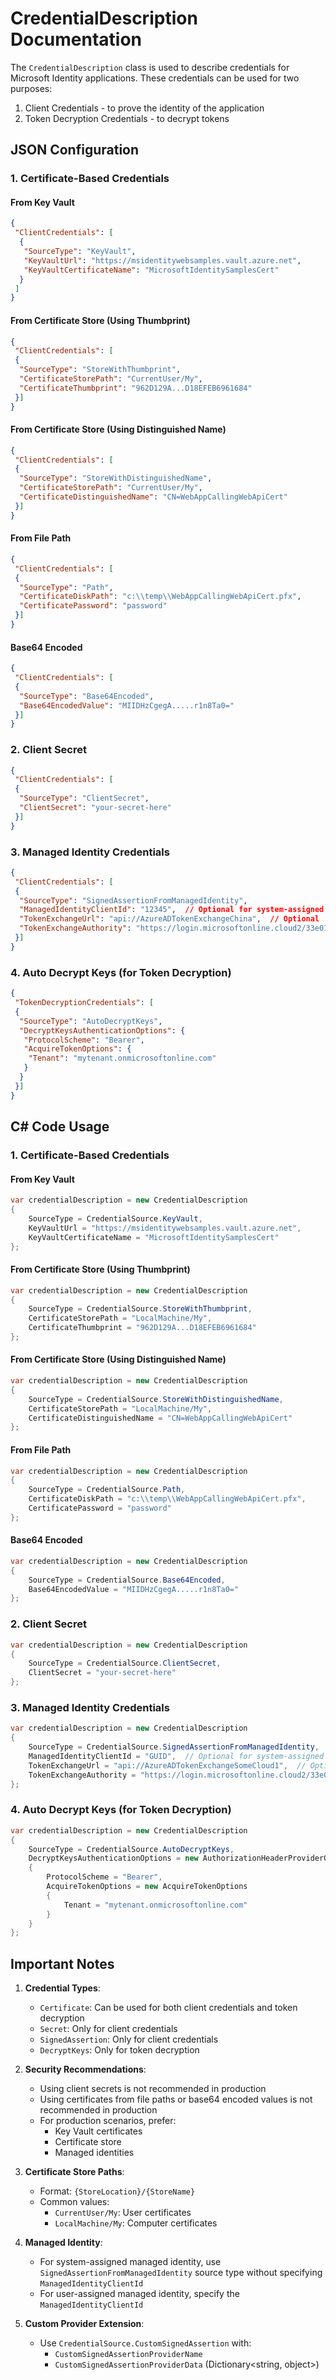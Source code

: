 # CredentialDescription Documentation

The `CredentialDescription` class is used to describe credentials for Microsoft Identity applications. These credentials can be used for two purposes:
1. Client Credentials - to prove the identity of the application
2. Token Decryption Credentials - to decrypt tokens

## JSON Configuration

### 1. Certificate-Based Credentials

#### From Key Vault
```json
{
 "ClientCredentials": [
  {
   "SourceType": "KeyVault",
   "KeyVaultUrl": "https://msidentitywebsamples.vault.azure.net",
   "KeyVaultCertificateName": "MicrosoftIdentitySamplesCert"
  }
 ]
}
```

#### From Certificate Store (Using Thumbprint)
```json
{
 "ClientCredentials": [
 {
  "SourceType": "StoreWithThumbprint",
  "CertificateStorePath": "CurrentUser/My",
  "CertificateThumbprint": "962D129A...D18EFEB6961684"
 }]
}
```

#### From Certificate Store (Using Distinguished Name)
```json
{
 "ClientCredentials": [
 {
  "SourceType": "StoreWithDistinguishedName",
  "CertificateStorePath": "CurrentUser/My",
  "CertificateDistinguishedName": "CN=WebAppCallingWebApiCert"
 }]
}
```

#### From File Path
```json
{
 "ClientCredentials": [
 {
  "SourceType": "Path",
  "CertificateDiskPath": "c:\\temp\\WebAppCallingWebApiCert.pfx",
  "CertificatePassword": "password"
 }]
}
```

#### Base64 Encoded
```json
{
 "ClientCredentials": [
 {
  "SourceType": "Base64Encoded",
  "Base64EncodedValue": "MIIDHzCgegA.....r1n8Ta0="
 }]
}
```

### 2. Client Secret
```json
{
 "ClientCredentials": [
 {
  "SourceType": "ClientSecret",
  "ClientSecret": "your-secret-here"
 }]
}
```

### 3. Managed Identity Credentials
```json
{
 "ClientCredentials": [
 {
  "SourceType": "SignedAssertionFromManagedIdentity",
  "ManagedIdentityClientId": "12345",  // Optional for system-assigned managed identity
  "TokenExchangeUrl": "api://AzureADTokenExchangeChina",  // Optional
  "TokenExchangeAuthority": "https://login.microsoftonline.cloud2/33e01921-4d64-4f8c-a055-5bdaffd5e33d/v2.0"  // Optional
 }]
}
```

### 4. Auto Decrypt Keys (for Token Decryption)
```json
{
 "TokenDecryptionCredentials": [
 {
  "SourceType": "AutoDecryptKeys",
  "DecryptKeysAuthenticationOptions": {
   "ProtocolScheme": "Bearer",
   "AcquireTokenOptions": {
    "Tenant": "mytenant.onmicrosoftonline.com"
   }
  }
 }]
}
```

## C# Code Usage

### 1. Certificate-Based Credentials

#### From Key Vault
```csharp
var credentialDescription = new CredentialDescription
{
    SourceType = CredentialSource.KeyVault,
    KeyVaultUrl = "https://msidentitywebsamples.vault.azure.net",
    KeyVaultCertificateName = "MicrosoftIdentitySamplesCert"
};
```

#### From Certificate Store (Using Thumbprint)
```csharp
var credentialDescription = new CredentialDescription
{
    SourceType = CredentialSource.StoreWithThumbprint,
    CertificateStorePath = "LocalMachine/My",
    CertificateThumbprint = "962D129A...D18EFEB6961684"
};
```

#### From Certificate Store (Using Distinguished Name)
```csharp
var credentialDescription = new CredentialDescription
{
    SourceType = CredentialSource.StoreWithDistinguishedName,
    CertificateStorePath = "LocalMachine/My",
    CertificateDistinguishedName = "CN=WebAppCallingWebApiCert"
};
```

#### From File Path
```csharp
var credentialDescription = new CredentialDescription
{
    SourceType = CredentialSource.Path,
    CertificateDiskPath = "c:\\temp\\WebAppCallingWebApiCert.pfx",
    CertificatePassword = "password"
};
```

#### Base64 Encoded
```csharp
var credentialDescription = new CredentialDescription
{
    SourceType = CredentialSource.Base64Encoded,
    Base64EncodedValue = "MIIDHzCgegA.....r1n8Ta0="
};
```

### 2. Client Secret
```csharp
var credentialDescription = new CredentialDescription
{
    SourceType = CredentialSource.ClientSecret,
    ClientSecret = "your-secret-here"
};
```

### 3. Managed Identity Credentials
```csharp
var credentialDescription = new CredentialDescription
{
    SourceType = CredentialSource.SignedAssertionFromManagedIdentity,
    ManagedIdentityClientId = "GUID",  // Optional for system-assigned managed identity
    TokenExchangeUrl = "api://AzureADTokenExchangeSomeCloud1",  // Optional
    TokenExchangeAuthority = "https://login.microsoftonline.cloud2/33e01921-4d64-4f8c-a055-5bdaffd5e33d/v2.0"  // Optional
};
```

### 4. Auto Decrypt Keys (for Token Decryption)
```csharp
var credentialDescription = new CredentialDescription
{
    SourceType = CredentialSource.AutoDecryptKeys,
    DecryptKeysAuthenticationOptions = new AuthorizationHeaderProviderOptions
    {
        ProtocolScheme = "Bearer",
        AcquireTokenOptions = new AcquireTokenOptions
        {
            Tenant = "mytenant.onmicrosoftonline.com"
        }
    }
};
```

## Important Notes

1. **Credential Types**:
   - `Certificate`: Can be used for both client credentials and token decryption
   - `Secret`: Only for client credentials
   - `SignedAssertion`: Only for client credentials
   - `DecryptKeys`: Only for token decryption

2. **Security Recommendations**:
   - Using client secrets is not recommended in production
   - Using certificates from file paths or base64 encoded values is not recommended in production
   - For production scenarios, prefer:
     - Key Vault certificates
     - Certificate store
     - Managed identities

3. **Certificate Store Paths**:
   - Format: `{StoreLocation}/{StoreName}`
   - Common values:
     - `CurrentUser/My`: User certificates
     - `LocalMachine/My`: Computer certificates

4. **Managed Identity**:
   - For system-assigned managed identity, use `SignedAssertionFromManagedIdentity` source type without specifying `ManagedIdentityClientId`
   - For user-assigned managed identity, specify the `ManagedIdentityClientId`

5. **Custom Provider Extension**:
   - Use `CredentialSource.CustomSignedAssertion` with:
     - `CustomSignedAssertionProviderName`
     - `CustomSignedAssertionProviderData` (Dictionary<string, object>)
